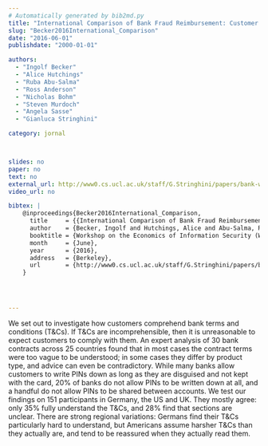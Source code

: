 ```yaml
---
# Automatically generated by bib2md.py
title: "International Comparison of Bank Fraud Reimbursement: Customer Perceptions and Contractual Terms"
slug: "Becker2016International_Comparison"
date: "2016-06-01"
publishdate: "2000-01-01"

authors:
  - "Ingolf Becker"
  - "Alice Hutchings"
  - "Ruba Abu-Salma"
  - "Ross Anderson"
  - "Nicholas Bohm"
  - "Steven Murdoch"
  - "Angela Sasse"
  - "Gianluca Stringhini"

category: jornal



slides: no
paper: no
text: no
external_url: http://www0.cs.ucl.ac.uk/staff/G.Stringhini/papers/bank-weis2016.pdf
video_url: no

bibtex: |
    @inproceedings{Becker2016International_Comparison,
      title     = {{International Comparison of Bank Fraud Reimbursement: Customer Perceptions and Contractual Terms}},
      author    = {Becker, Ingolf and Hutchings, Alice and Abu-Salma, Ruba and Anderson, Ross and Bohm, Nicholas and Murdoch, Steven and Sasse, Angela and Stringhini, Gianluca},
      booktitle = {Workshop on the Economics of Information Security (WEIS)},
      month     = {June},
      year      = {2016},
      address   = {Berkeley},
      url       = {http://www0.cs.ucl.ac.uk/staff/G.Stringhini/papers/bank-weis2016.pdf}
    }




---
```


We set out to investigate how customers comprehend bank terms and conditions (T&Cs). If T&Cs are incomprehensible, then it is unreasonable to expect customers to comply with them. An expert analysis of 30 bank contracts across 25 countries found that in most cases the contract terms were too vague to be understood; in some cases they differ by product type, and advice can even be contradictory. While many banks allow customers to write PINs down as long as they are disguised and not kept with the card, 20% of banks do not allow PINs to be written down at all, and a handful do not allow PINs to be shared between accounts. We test our findings on 151 participants in Germany, the US and UK. They mostly agree: only 35% fully understand the T&Cs, and 28% find that sections are unclear. There are strong regional variations: Germans find their T&Cs particularly hard to understand, but Americans assume harsher T&Cs than they actually are, and tend to be reassured when they actually read them.